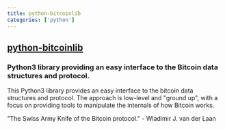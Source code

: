 ```yaml
---
title: python-bitcoinlib
categories: ['python']
---
```

## [python-bitcoinlib](https://github.com/petertodd/python-bitcoinlib)

### Python3 library providing an easy interface to the Bitcoin data structures and protocol.


This Python3 library provides an easy interface to the bitcoin data
structures and protocol. The approach is low-level and "ground up", with a
focus on providing tools to manipulate the internals of how Bitcoin works.

"The Swiss Army Knife of the Bitcoin protocol." - Wladimir J. van der Laan

